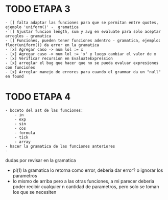 # TODO ETAPA 3
    - [] falta adaptar las funciones para que se permitan entre quotes, ejemplo 'uniform()' -  gramatica
    - [] Ajustar funcion length, sum y avg en evaluate para solo aceptar arreglos - gramatica
    - [] Funciones, pueden tener funciones adentro - gramatica, ejemplo: floor(uniform()) da error en la gramatica
    - [x] Agregar caso -> num lol := x
    - [x] Agregar caso -> num lol := 'x' y luego cambiar el valor de x
    - [x] Verificar recursion en EvaluateExpression
    - [x] arreglar el bug que hacer que no se pueda evaluar expresiones con funciones
    - [x] Arreglar manejo de errores para cuando el grammar da un "null" en found

# TODO ETAPA 4
    - boceto del ast de las funciones:
        - in
        - exp
        - sin
        - cos
        - formula
        - tick
        - array
    - hacer la gramatica de las funciones anteriores
    - 

dudas por revisar en la gramatica
- pi(1) la gramatica lo retorna como error, deberia dar error? o ignorar los parametros
- lo mismo de arriba pero a las otras funciones, a mi parecer deberia poder recibir cualquier n cantidad de parametros, pero solo se toman los que se necesiten
